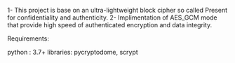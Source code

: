 1- This project is base on an ultra-lightweight block cipher so called Present for confidentiality and authenticity. 
2- Implimentation of AES_GCM mode that provide high speed of authenticated encryption and data integrity.   

Requirements:

python : 3.7+
libraries: pycryptodome, scrypt

